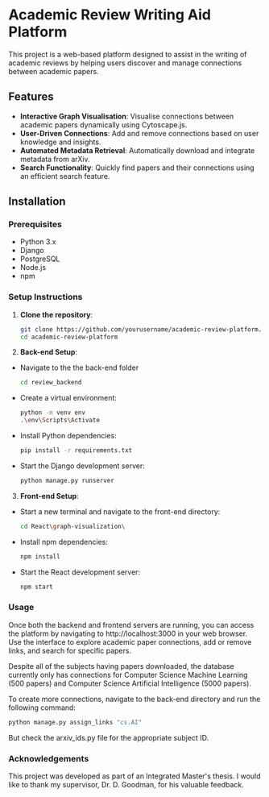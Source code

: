 # Academic Review Writing Aid Platform

This project is a web-based platform designed to assist in the writing of academic reviews by helping users discover and manage connections between academic papers.

## Features

- **Interactive Graph Visualisation**: Visualise connections between academic papers dynamically using Cytoscape.js.
- **User-Driven Connections**: Add and remove connections based on user knowledge and insights.
- **Automated Metadata Retrieval**: Automatically download and integrate metadata from arXiv.
- **Search Functionality**: Quickly find papers and their connections using an efficient search feature.

## Installation

### Prerequisites

- Python 3.x
- Django
- PostgreSQL
- Node.js
- npm

### Setup Instructions

1. **Clone the repository**:
   ```bash
   git clone https://github.com/yourusername/academic-review-platform.git
   cd academic-review-platform
2. **Back-end Setup**:
 - Navigate to the the back-end folder
   ```bash
   cd review_backend
 - Create a virtual environment:
   ```bash
   python -m venv env
   .\env\Scripts\Activate
 - Install Python dependencies:
   ```bash
   pip install -r requirements.txt
 - Start the Django development server:
   ```bash
   python manage.py runserver
3. **Front-end Setup**:
 - Start a new terminal and navigate to the front-end directory:
   ```bash
   cd React\graph-visualization\
 - Install npm dependencies:
   ```bash
   npm install
 - Start the React development server:
   ```bash
   npm start

### Usage
Once both the backend and frontend servers are running, you can access the platform by navigating to http://localhost:3000 in your web browser. Use the interface to explore academic paper connections, add or remove links, and search for specific papers.

Despite all of the subjects having papers downloaded, the database currently only has connections for Computer Science Machine Learning (500 papers) and Computer Science Artificial Intelligence (5000 papers).

To create more connections, navigate to the back-end directory and run the following command:
   ```bash
   python manage.py assign_links "cs.AI"
   ```
But check the arxiv_ids.py file for the appropriate subject ID.

### Acknowledgements
This project was developed as part of an Integrated Master's thesis. I would like to thank my supervisor, Dr. D. Goodman, for his valuable feedback.
